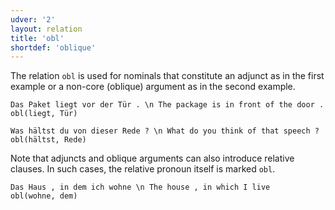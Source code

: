 ```yaml
---
udver: '2'
layout: relation
title: 'obl'
shortdef: 'oblique'
---
```


The relation `obl` is used for nominals that constitute an adjunct as in the first example or a non-core (oblique) argument as in the second example.

~~~ sdparse
Das Paket liegt vor der Tür . \n The package is in front of the door .
obl(liegt, Tür)
~~~

~~~ sdparse
Was hältst du von dieser Rede ? \n What do you think of that speech ?
obl(hältst, Rede)
~~~

Note that adjuncts and oblique arguments can also introduce relative clauses. In such cases, the relative pronoun itself is marked `obl`.

~~~ sdparse
Das Haus , in dem ich wohne \n The house , in which I live
obl(wohne, dem)
~~~
<!-- Interlanguage links updated St lis 3 20:59:04 CET 2021 -->
